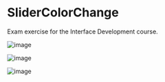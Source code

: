 # SliderColorChange
Exam exercise for the Interface Development course.

![image](https://user-images.githubusercontent.com/116498192/214845540-d139cae1-6772-4c7d-a29b-f3ae58027ef8.png)

![image](https://user-images.githubusercontent.com/116498192/214845591-f43164cb-3bf7-4b54-8806-ba94a11fbbe0.png)

![image](https://user-images.githubusercontent.com/116498192/214845653-32f52ae8-d690-49cd-bba0-9228486988aa.png)

